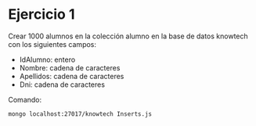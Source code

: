# Ejercicio 1
Crear 1000 alumnos en la colección alumno en la base de datos knowtech con los siguientes campos:
- IdAlumno: entero
- Nombre: cadena de caracteres
- Apellidos: cadena de caracteres
- Dni: cadena de caracteres

Comando:
```
mongo localhost:27017/knowtech Inserts.js
```
